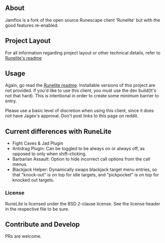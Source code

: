 ## About

Jamflox is a fork of the open source Runescape client 'Runelite' but with the good features re-enabled. 

## Project Layout

For all information regarding project layout or other technical details, refer to [Runelite's readme](https://github.com/runelite/runelite/runelite)

## Usage

Again, go read the [Runelite readme](https://github.com/runelite/runelite/runelite). Installable versions of this project are not provided. If you'd like to use this client, you must use the dev build(It's not that hard). This is intentional in order to create some minimum barrier to entry. 

Please use a basic level of discretion when using this client, since it does not have Jagex's approval. Don't post links to this page on reddit.

## Current differences with RuneLite

- Fight Caves & Jad Plugin
- Antidrag Plugin: Can be toggled to be always on or always off, as opposed to only when shift-clicking.
- Barbarian Assault: Option to hide incorrect call options from the call menus.
- Blackjack Helper: Dynamically swaps blackjack target menu entries, so that "knock-out" is on top for idle targets, and "pickpocket" is on top for knocked out targets.

### License

RuneLite is licensed under the BSD 2-clause license. See the license header in the respective file to be sure.

## Contribute and Develop

PRs are welcome. 
